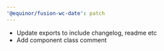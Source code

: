 ```yaml
---
'@equinor/fusion-wc-date': patch
---
```


- Update exports to include changelog, readme etc
- Add component class comment
